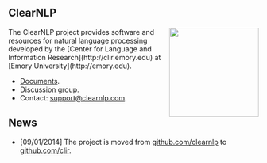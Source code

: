 ## ClearNLP

<img align="right" src="http://mathcs.emory.edu/~choi/img/clearnlp-logo.png" width="180" height="180"/>
The ClearNLP project provides software and resources for natural language processing developed by the [Center for Language and Information Research](http://clir.emory.edu) at [Emory University](http://emory.edu).

* [Documents](https://github.com/clir/clearnlp/wiki).
* [Discussion group](https://groups.google.com/forum/?fromgroups#!forum/clearnlp).
* Contact: [support@clearnlp.com](support@clearnlp.com).

## News

* [09/01/2014] The project is moved from [github.com/clearnlp](http://github.com/clearnlp/) to [github.com/clir](https://github.com/clir/clearnlp).

